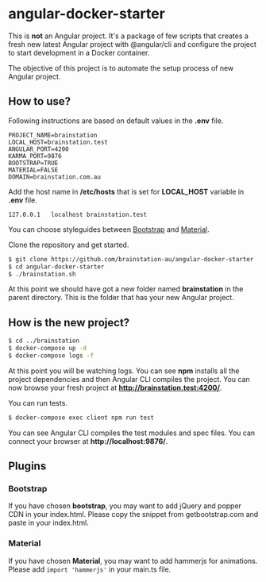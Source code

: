 # angular-docker-starter
This is **not** an Angular project. It's a package of few scripts that creates a fresh new latest Angular project 
with @angular/cli and configure the project to start development in a Docker container.

The objective of this project is to automate the setup process of new Angular project.

## How to use?

Following instructions are based on default values in the **.env** file.
```text
PROJECT_NAME=brainstation
LOCAL_HOST=brainstation.test
ANGULAR_PORT=4200
KARMA_PORT=9876
BOOTSTRAP=TRUE
MATERIAL=FALSE
DOMAIN=brainstation.com.au
```

Add the host name in **/etc/hosts** that is set for **LOCAL_HOST** variable in **.env** file.
```text
127.0.0.1	localhost brainstation.test
```

You can choose styleguides between [Bootstrap](http://getbootstrap.com/) and [Material](https://material.angular.io/).

Clone the repository and get started.
```bash
$ git clone https://github.com/brainstation-au/angular-docker-starter
$ cd angular-docker-starter
$ ./brainstation.sh
```

At this point we should have got a new folder named **brainstation** in the parent directory. 
This is the folder that has your new Angular project.

## How is the new project?
```bash
$ cd ../brainstation
$ docker-compose up -d
$ docker-compose logs -f
```
At this point you will be watching logs. You can see **npm** installs all the project dependencies and then Angular
CLI compiles the project. You can now browse your fresh project at **http://brainstation.test:4200/**.

You can run tests.
```bash
$ docker-compose exec client npm run test
```
You can see Angular CLI compiles the test modules and spec files. You can connect your browser 
at **http://localhost:9876/**. 

## Plugins

### Bootstrap
If you have chosen **bootstrap**, you may want to add jQuery and popper CDN in your index.html. Please copy the
snippet from getbootstrap.com and paste in your index.html.

### Material
If you have chosen **Material**, you may want to add hammerjs for animations. Please add `import 'hammerjs'` in
your main.ts file.

